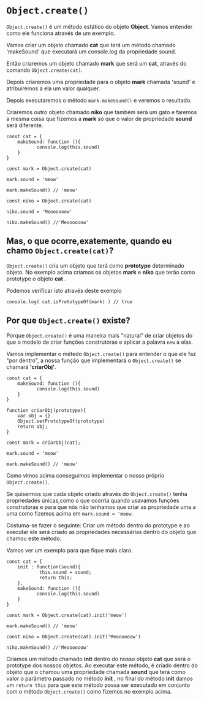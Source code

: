 # `Object.create()`

`Object.create()` é um método estático do objeto __Object__. Vamos entender como ele funciona através de um exemplo.

Vamos criar um objeto chamado __cat__ que terá um método chamado 'makeSound' que executará um console.log da propriedade sound.

Então criaremos um objeto chamado __mark__ que será um __cat__, através do comando `Object.create(cat)`.

Depois criaremos uma propriedade para o objeto __mark__ chamada 'sound' e atribuiremos a ela um valor qualquer.

Depois executaremos o método `mark.makeSound()` e veremos o resultado.

Criaremos outro objeto chamado __niko__ que também será um gato e faremos a mesma coisa que fizemos a __mark__ só que o valor de propriedade __sound__ será diferente.

```
const cat = {
    makeSound: function (){
           console.log(this.sound)
    }
}

const mark = Object.create(cat)

mark.sound = 'meow'

mark.makeSound() // 'meow'

const niko = Object.create(cat)

niko.sound = 'Meoooooow'

niko.makeSound() //'Meoooooow'
```

## Mas, o que ocorre,exatemente, quando eu chamo `Object.create(cat)`?

`Object.create()` cria um objeto que terá como __prototype__ determinado objeto. No exemplo acima criamos os objetos __mark__ e __niko__ que terão como prototype o objeto __cat__ .

Podemos verificar isto através deste exemplo 

```
console.log( cat.isPrototypeOf(mark) ) // true
```

## Por que `Object.create()` existe?

Porque `Object.create()` é uma maneira mais "natural" de criar objetos do que o modelo de criar funções construtoras e aplicar a palavra `new` a elas. 

Vamos implementar o métedo `Object.create()` para entender o que ele faz "por dentro", a nossa função que implementará o `Object.create()` se chamará __'criarObj'__.
```
const cat = {
    makeSound: function (){
           console.log(this.sound)
    }
}

function criarObj(prototype){
    var obj = {}
    Object.setPrototypeOf(prototype)
    return obj;
}

const mark = criarObj(cat);

mark.sound = 'meow'

mark.makeSound() // 'meow'
```
Como vimos acima conseguimos implementar o nosso próprio `Object.create()`.

Se quisermos que cada objeto criado através do `Object.create()` tenha propriedades únicas,como o que ocorria quando usavamos funções construtoras e para que nós não tenhamos que criar as propriedade uma a uma como fizemos acima em `mark.sound = 'meow`.

Costuma-se fazer o seguinte: Criar um método dentro do prototype e ao executar ele será criado as propriedades necessárias dentro do objeto que chamou este método. 

Vamos ver um exemplo para que fique mais claro.

```
const cat = {
    init : function(sound){
            this.sound = sound;
            return this;
    },
    makeSound: function (){
           console.log(this.sound)
    }
}

const mark = Object.create(cat).init('meow')

mark.makeSound() // 'meow'

const niko = Object.create(cat).init('Meoooooow')

niko.makeSound() //'Meoooooow'
```

Criamos um método chamado __init__ dentro do nosso objeto __cat__ que será o prototype dos nossos objetos. Ao executar este método, é criado dentro do objeto que o chamou uma propriedade chamada __sound__ que terá como valor o parâmetro passado no método __init__ , no final do método __init__ damos um `return this` para que este método possa ser executado em conjunto com o método `Object.create()` como fizemos no exemplo acima.
